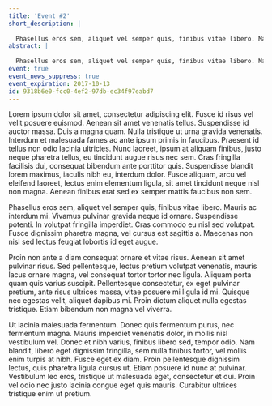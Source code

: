```yaml
---
title: 'Event #2'
short_description: |
  
  Phasellus eros sem, aliquet vel semper quis, finibus vitae libero. Mauris ac interdum mi. Vivamus pulvinar gravida neque id ornare. Suspendisse potenti. In volutpat fringilla imperdiet. Cras commodo eu nisl sed volutpat. Fusce dignissim pharetra magna, vel cursus est sagittis a. Maecenas non nisl sed lectus feugiat lobortis id eget augue.
abstract: |
  
  Phasellus eros sem, aliquet vel semper quis, finibus vitae libero. Mauris ac interdum mi. Vivamus pulvinar gravida neque id ornare. Suspendisse potenti. In volutpat fringilla imperdiet. Cras commodo eu nisl sed volutpat. Fusce dignissim pharetra magna, vel cursus est sagittis a. Maecenas non nisl sed lectus feugiat lobortis id eget augue.
event: true
event_news_suppress: true
event_expiration: 2017-10-13
id: 9318b6e0-fcc0-4ef2-97db-ec34f97eabd7
---
```

Lorem ipsum dolor sit amet, consectetur adipiscing elit. Fusce id risus vel velit posuere euismod. Aenean sit amet venenatis tellus. Suspendisse id auctor massa. Duis a magna quam. Nulla tristique ut urna gravida venenatis. Interdum et malesuada fames ac ante ipsum primis in faucibus. Praesent id tellus non odio lacinia ultricies. Nunc laoreet, ipsum at aliquam finibus, justo neque pharetra tellus, eu tincidunt augue risus nec sem. Cras fringilla facilisis dui, consequat bibendum ante porttitor quis. Suspendisse blandit lorem maximus, iaculis nibh eu, interdum dolor. Fusce aliquam, arcu vel eleifend laoreet, lectus enim elementum ligula, sit amet tincidunt neque nisl non magna. Aenean finibus erat sed ex semper mattis faucibus non sem.

Phasellus eros sem, aliquet vel semper quis, finibus vitae libero. Mauris ac interdum mi. Vivamus pulvinar gravida neque id ornare. Suspendisse potenti. In volutpat fringilla imperdiet. Cras commodo eu nisl sed volutpat. Fusce dignissim pharetra magna, vel cursus est sagittis a. Maecenas non nisl sed lectus feugiat lobortis id eget augue.

Proin non ante a diam consequat ornare et vitae risus. Aenean sit amet pulvinar risus. Sed pellentesque, lectus pretium volutpat venenatis, mauris lacus ornare magna, vel consequat tortor tortor nec ligula. Aliquam porta quam quis varius suscipit. Pellentesque consectetur, ex eget pulvinar pretium, ante risus ultrices massa, vitae posuere mi ligula id mi. Quisque nec egestas velit, aliquet dapibus mi. Proin dictum aliquet nulla egestas tristique. Etiam bibendum non magna vel viverra.

Ut lacinia malesuada fermentum. Donec quis fermentum purus, nec fermentum magna. Mauris imperdiet venenatis dolor, in mollis nisl vestibulum vel. Donec et nibh varius, finibus libero sed, tempor odio. Nam blandit, libero eget dignissim fringilla, sem nulla finibus tortor, vel mollis enim turpis at nibh. Fusce eget ex diam. Proin pellentesque dignissim lectus, quis pharetra ligula cursus ut. Etiam posuere id nunc at pulvinar. Vestibulum leo eros, tristique ut malesuada eget, consectetur et dui. Proin vel odio nec justo lacinia congue eget quis mauris. Curabitur ultrices tristique enim ut pretium.